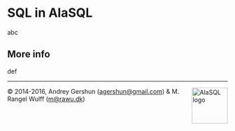 
# SQL in AlaSQL 
abc


## More info

def


----


<a href="http://alasql.org"><img src="https://cloud.githubusercontent.com/assets/1063454/14003947/d6e7b7be-f156-11e5-8a25-71c785031a5f.png" align="right" alt="AlaSQL logo" width="82" height="82"/></a>
© 2014-2016, Andrey Gershun (agershun@gmail.com) & M. Rangel Wulff (m@rawu.dk)

